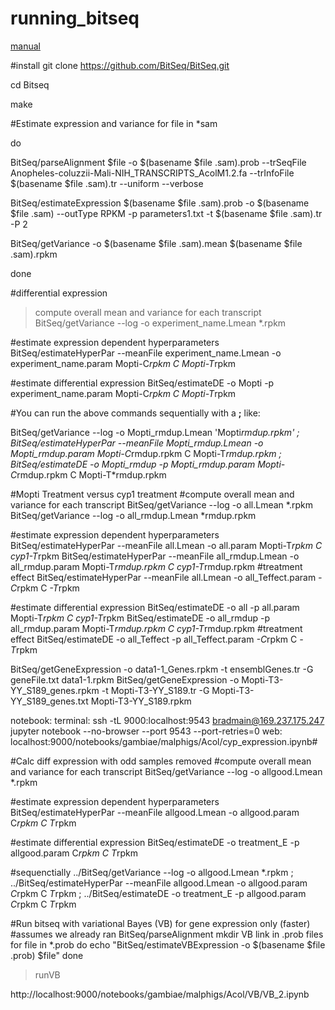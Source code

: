# running_bitseq
[manual](http://bitseq.github.io/)

#install
git clone https://github.com/BitSeq/BitSeq.git

cd Bitseq

make

#Estimate expression and variance
for file in *sam

do

BitSeq/parseAlignment $file -o $(basename $file .sam).prob --trSeqFile Anopheles-coluzzii-Mali-NIH_TRANSCRIPTS_AcolM1.2.fa --trInfoFile $(basename $file .sam).tr --uniform --verbose

BitSeq/estimateExpression $(basename $file .sam).prob -o $(basename $file .sam) --outType RPKM -p parameters1.txt -t $(basename $file .sam).tr -P 2

BitSeq/getVariance -o $(basename $file .sam).mean $(basename $file .sam).rpkm

done


#differential expression
>compute overall mean and variance for each transcript
BitSeq/getVariance --log -o experiment_name.Lmean *.rpkm 

#estimate expression dependent hyperparameters
BitSeq/estimateHyperPar --meanFile experiment_name.Lmean -o experiment_name.param Mopti-C*rpkm C Mopti-T*rpkm

#estimate differential expression
BitSeq/estimateDE -o Mopti -p experiment_name.param Mopti-C*rpkm C Mopti-T*rpkm

#You can run the above commands sequentially with a __;__ like:

BitSeq/getVariance --log -o Mopti_rmdup.Lmean 'Mopti*rmdup.rpkm' ; BitSeq/estimateHyperPar --meanFile Mopti_rmdup.Lmean -o Mopti_rmdup.param Mopti-C*rmdup.rpkm C Mopti-T*rmdup.rpkm ; BitSeq/estimateDE -o Mopti_rmdup -p Mopti_rmdup.param Mopti-C*rmdup.rpkm C Mopti-T*rmdup.rpkm


#Mopti Treatment versus cyp1 treatment
#compute overall mean and variance for each transcript
BitSeq/getVariance --log -o all.Lmean *.rpkm 
BitSeq/getVariance --log -o all_rmdup.Lmean *rmdup.rpkm 

#estimate expression dependent hyperparameters
BitSeq/estimateHyperPar --meanFile all.Lmean -o all.param Mopti-T*rpkm C cyp1-T*rpkm
BitSeq/estimateHyperPar --meanFile all_rmdup.Lmean -o all_rmdup.param Mopti-T*rmdup.rpkm C cyp1-T*rmdup.rpkm
  #treatment effect
  BitSeq/estimateHyperPar --meanFile all.Lmean -o all_Teffect.param *-C*rpkm C *-T*rpkm 


#estimate differential expression
BitSeq/estimateDE -o all -p all.param Mopti-T*rpkm C cyp1-T*rpkm
BitSeq/estimateDE -o all_rmdup -p all_rmdup.param Mopti-T*rmdup.rpkm C cyp1-T*rmdup.rpkm
  #treatment effect
  BitSeq/estimateDE -o all_Teffect -p all_Teffect.param *-C*rpkm C *-T*rpkm

BitSeq/getGeneExpression -o data1-1_Genes.rpkm -t ensemblGenes.tr -G geneFile.txt data1-1.rpkm
BitSeq/getGeneExpression -o Mopti-T3-YY_S189_genes.rpkm -t Mopti-T3-YY_S189.tr -G Mopti-T3-YY_S189_genes.txt Mopti-T3-YY_S189.rpkm

notebook:
terminal:
ssh -tL 9000:localhost:9543 bradmain@169.237.175.247 jupyter notebook --no-browser --port 9543 --port-retries=0
web:
localhost:9000/notebooks/gambiae/malphigs/Acol/cyp_expression.ipynb#


#Calc diff expression with odd samples removed
#compute overall mean and variance for each transcript
BitSeq/getVariance --log -o allgood.Lmean *.rpkm 

#estimate expression dependent hyperparameters
BitSeq/estimateHyperPar --meanFile allgood.Lmean -o allgood.param C*rpkm C T*rpkm


#estimate differential expression
BitSeq/estimateDE -o treatment_E -p allgood.param C*rpkm C T*rpkm

#sequenctially
../BitSeq/getVariance --log -o allgood.Lmean *.rpkm ; ../BitSeq/estimateHyperPar --meanFile allgood.Lmean -o allgood.param *C*rpkm C *T*rpkm ; ../BitSeq/estimateDE -o treatment_E -p allgood.param *C*rpkm C *T*rpkm


#Run bitseq with variational Bayes (VB) for gene expression only (faster)
#assumes we already ran BitSeq/parseAlignment
mkdir VB
link in .prob files
for file in *.prob
do
echo "BitSeq/estimateVBExpression -o $(basename $file .prob) $file"
done
> runVB

http://localhost:9000/notebooks/gambiae/malphigs/Acol/VB/VB_2.ipynb


